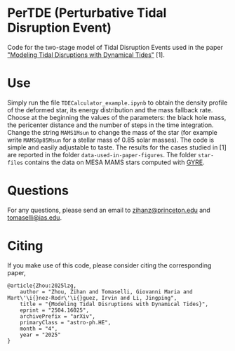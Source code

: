 # PerTDE (Perturbative Tidal Disruption Event)

Code for the two-stage model of Tidal Disruption Events used in the paper <a href="https://arxiv.org/abs/2504.16025">"Modeling Tidal Disruptions with Dynamical Tides"</a> [1].

# Use

Simply run the file <code>TDECalculator_example.ipynb</code> to obtain the density profile of the deformed star, its energy distribution and the mass fallback rate. Choose at the beginning the values of the parameters: the black hole mass, the pericenter distance and the number of steps in the time integration. Change the string <code>MAMS1Msun</code> to change the mass of the star (for example write <code>MAMS0p85Msun</code> for a stellar mass of 0.85 solar masses). The code is simple and easily adjustable to taste. The results for the cases studied in [1] are reported in the folder <code>data-used-in-paper-figures</code>. The folder <code>star-files</code> contains the data on MESA MAMS stars computed with <a href="https://gyre.readthedocs.io/en/stable/">GYRE</a>.

# Questions

For any questions, please send an email to <a href="mailto:zihanz@princeton.edu">zihanz@princeton.edu</a> and <a href="mailto:tomaselli@ias.edu">tomaselli@ias.edu</a>.

# Citing

If you make use of this code, please consider citing the corresponding paper,

<pre><code>@article{Zhou:2025lzg,
    author = "Zhou, Zihan and Tomaselli, Giovanni Maria and Mart\'\i{}nez-Rodr\'\i{}guez, Irvin and Li, Jingping",
    title = "{Modeling Tidal Disruptions with Dynamical Tides}",
    eprint = "2504.16025",
    archivePrefix = "arXiv",
    primaryClass = "astro-ph.HE",
    month = "4",
    year = "2025"
}
</code></pre>
